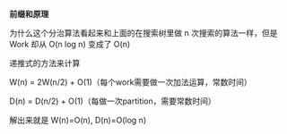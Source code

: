 **前缀和原理**

为什么这个分治算法看起来和上面的在搜索树里做 n 次搜索的算法一样，但是 Work 却从 O(n log n) 变成了 O(n)

递推式的方法来计算


W(n) = 2W(n/2) + O(1)（每个work需要做一次加法运算，常数时间）

D(n) = D(n/2) + O(1)（每做一次partition，需要常数时间）

解出来就是 W(n)=O(n), D(n)=O(log n)
